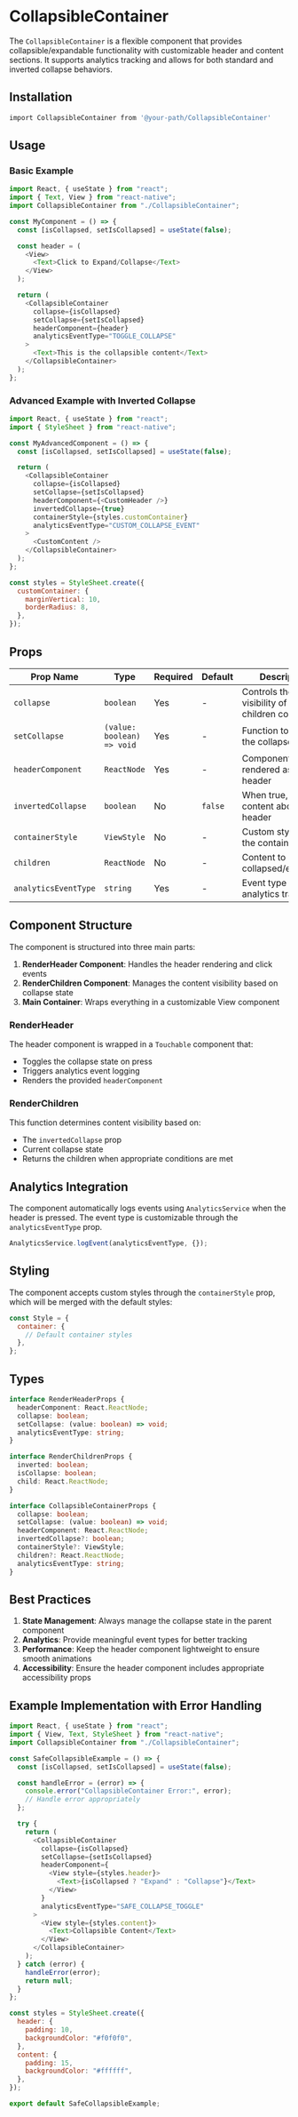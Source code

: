 # CollapsibleContainer

The `CollapsibleContainer` is a flexible component that provides collapsible/expandable functionality with customizable header and content sections. It supports analytics tracking and allows for both standard and inverted collapse behaviors.

## Installation

```bash
import CollapsibleContainer from '@your-path/CollapsibleContainer'
```

## Usage

### Basic Example

```javascript
import React, { useState } from "react";
import { Text, View } from "react-native";
import CollapsibleContainer from "./CollapsibleContainer";

const MyComponent = () => {
  const [isCollapsed, setIsCollapsed] = useState(false);

  const header = (
    <View>
      <Text>Click to Expand/Collapse</Text>
    </View>
  );

  return (
    <CollapsibleContainer
      collapse={isCollapsed}
      setCollapse={setIsCollapsed}
      headerComponent={header}
      analyticsEventType="TOGGLE_COLLAPSE"
    >
      <Text>This is the collapsible content</Text>
    </CollapsibleContainer>
  );
};
```

### Advanced Example with Inverted Collapse

```javascript
import React, { useState } from "react";
import { StyleSheet } from "react-native";

const MyAdvancedComponent = () => {
  const [isCollapsed, setIsCollapsed] = useState(false);

  return (
    <CollapsibleContainer
      collapse={isCollapsed}
      setCollapse={setIsCollapsed}
      headerComponent={<CustomHeader />}
      invertedCollapse={true}
      containerStyle={styles.customContainer}
      analyticsEventType="CUSTOM_COLLAPSE_EVENT"
    >
      <CustomContent />
    </CollapsibleContainer>
  );
};

const styles = StyleSheet.create({
  customContainer: {
    marginVertical: 10,
    borderRadius: 8,
  },
});
```

## Props

| Prop Name            | Type                       | Required | Default | Description                                     |
| -------------------- | -------------------------- | -------- | ------- | ----------------------------------------------- |
| `collapse`           | `boolean`                  | Yes      | -       | Controls the visibility of the children content |
| `setCollapse`        | `(value: boolean) => void` | Yes      | -       | Function to update the collapse state           |
| `headerComponent`    | `ReactNode`                | Yes      | -       | Component to be rendered as the header          |
| `invertedCollapse`   | `boolean`                  | No       | `false` | When true, shows content above the header       |
| `containerStyle`     | `ViewStyle`                | No       | -       | Custom styles for the container                 |
| `children`           | `ReactNode`                | No       | -       | Content to be collapsed/expanded                |
| `analyticsEventType` | `string`                   | Yes      | -       | Event type for analytics tracking               |

## Component Structure

The component is structured into three main parts:

1. **RenderHeader Component**: Handles the header rendering and click events
2. **RenderChildren Component**: Manages the content visibility based on collapse state
3. **Main Container**: Wraps everything in a customizable View component

### RenderHeader

The header component is wrapped in a `Touchable` component that:

- Toggles the collapse state on press
- Triggers analytics event logging
- Renders the provided `headerComponent`

### RenderChildren

This function determines content visibility based on:

- The `invertedCollapse` prop
- Current collapse state
- Returns the children when appropriate conditions are met

## Analytics Integration

The component automatically logs events using `AnalyticsService` when the header is pressed. The event type is customizable through the `analyticsEventType` prop.

```javascript
AnalyticsService.logEvent(analyticsEventType, {});
```

## Styling

The component accepts custom styles through the `containerStyle` prop, which will be merged with the default styles:

```javascript
const Style = {
  container: {
    // Default container styles
  },
};
```

## Types

```typescript
interface RenderHeaderProps {
  headerComponent: React.ReactNode;
  collapse: boolean;
  setCollapse: (value: boolean) => void;
  analyticsEventType: string;
}

interface RenderChildrenProps {
  inverted: boolean;
  isCollapse: boolean;
  child: React.ReactNode;
}

interface CollapsibleContainerProps {
  collapse: boolean;
  setCollapse: (value: boolean) => void;
  headerComponent: React.ReactNode;
  invertedCollapse?: boolean;
  containerStyle?: ViewStyle;
  children?: React.ReactNode;
  analyticsEventType: string;
}
```

## Best Practices

1. **State Management**: Always manage the collapse state in the parent component
2. **Analytics**: Provide meaningful event types for better tracking
3. **Performance**: Keep the header component lightweight to ensure smooth animations
4. **Accessibility**: Ensure the header component includes appropriate accessibility props

## Example Implementation with Error Handling

```javascript
import React, { useState } from "react";
import { View, Text, StyleSheet } from "react-native";
import CollapsibleContainer from "./CollapsibleContainer";

const SafeCollapsibleExample = () => {
  const [isCollapsed, setIsCollapsed] = useState(false);

  const handleError = (error) => {
    console.error("CollapsibleContainer Error:", error);
    // Handle error appropriately
  };

  try {
    return (
      <CollapsibleContainer
        collapse={isCollapsed}
        setCollapse={setIsCollapsed}
        headerComponent={
          <View style={styles.header}>
            <Text>{isCollapsed ? "Expand" : "Collapse"}</Text>
          </View>
        }
        analyticsEventType="SAFE_COLLAPSE_TOGGLE"
      >
        <View style={styles.content}>
          <Text>Collapsible Content</Text>
        </View>
      </CollapsibleContainer>
    );
  } catch (error) {
    handleError(error);
    return null;
  }
};

const styles = StyleSheet.create({
  header: {
    padding: 10,
    backgroundColor: "#f0f0f0",
  },
  content: {
    padding: 15,
    backgroundColor: "#ffffff",
  },
});

export default SafeCollapsibleExample;
```
